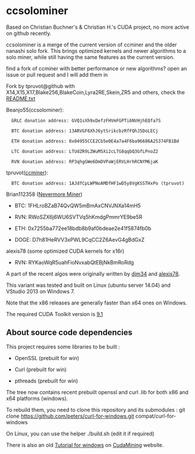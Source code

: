 ccsolominer
==========

Based on Christian Buchner's &amp; Christian H.'s CUDA project, no more active on github recently.

ccsolominer is a merge of the current version of ccminer and the older nanashi solo fork. This brings optimized kernels and newer algorithms to a solo miner, while still having the same features as the current version.

find a fork of ccminer with better performance or new algorithms? open an issue or pull request and I will add them in

Fork by tpruvot@github with X14,X15,X17,Blake256,BlakeCoin,Lyra2RE,Skein,ZR5 and others, check the [README.txt](README.txt)

Beanjo55(ccsolominer):

      GRLC donation address: GVQ1sXh9xDefzFHVmFGPTi6NVHjhEQfa7S
   
      BTC donation address: 13ARVGF6XhJ6ytSrikcbzRfFQhJ5DoLECj
   
      ETH donation address: 0x04955CCE2Cb5e0E4a7a4F6ba96686A25374FB1Bd
   
      LTC donation address: LTUdZR9LZWuM5Xi2cLTG8qqbQ3GfLPnoZ2
   
      RVN donation address: RP3qhgGWe6DmDVPaWjERVLHrhRCNYM6jaK

tpruvot([ccminer](https://github.com/tpruvot/ccminer)):

      BTC donation address: 1AJdfCpLWPNoAMDfHF1wD5y8VgKSSTHxPo (tpruvot)
    
Brian112358 ([Nevermore Miner](https://github.com/brian112358/nevermore-miner))
    
- BTC: 1FHLroBZaB74QvQW5mBmAxCNVJNXa14mH5

- RVN: RWoSZX6j6WU6SVTVq5hKmdgPmmrYE9be5R

- ETH: 0x7255ba772ee18bdb8b9af0bdeae2e41f5874fb0b

- DOGE: D7h81HeRVV3xPWL9CqCC2Z6AevG4gBdGxZ

alexis78 (some optimized CUDA kernels for x16r)

- RVN: RYKaoWqR5uahFioNvxabQtEBjNkBmRoRdg


A part of the recent algos were originally written by [djm34](https://github.com/djm34) and [alexis78](https://github.com/alexis78).

This variant was tested and built on Linux (ubuntu server 14.04) and VStudio 2013 on Windows 7.

Note that the x86 releases are generally faster than x64 ones on Windows.

The required CUDA Toolkit version is [9.1](https://developer.nvidia.com/cuda-downloads)

About source code dependencies
------------------------------

This project requires some libraries to be built :

- OpenSSL (prebuilt for win)

- Curl (prebuilt for win)

- pthreads (prebuilt for win)

The tree now contains recent prebuilt openssl and curl .lib for both x86 and x64 platforms (windows).

To rebuild them, you need to clone this repository and its submodules :
    git clone https://github.com/peters/curl-for-windows.git compat/curl-for-windows

On Linux, you can use the helper ./build.sh (edit it if required)

There is also an old [Tutorial for windows](http://cudamining.co.uk/url/tutorials/id/3) on [CudaMining](http://cudamining.co.uk) website.



